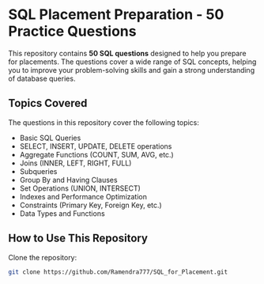 # SQL Placement Preparation - 50 Practice Questions

This repository contains **50 SQL questions** designed to help you prepare for placements. The questions cover a wide range of SQL concepts, helping you to improve your problem-solving skills and gain a strong understanding of database queries.

## Topics Covered

The questions in this repository cover the following topics:

- Basic SQL Queries
- SELECT, INSERT, UPDATE, DELETE operations
- Aggregate Functions (COUNT, SUM, AVG, etc.)
- Joins (INNER, LEFT, RIGHT, FULL)
- Subqueries
- Group By and Having Clauses
- Set Operations (UNION, INTERSECT)
- Indexes and Performance Optimization
- Constraints (Primary Key, Foreign Key, etc.)
- Data Types and Functions

## How to Use This Repository

Clone the repository:
   ```bash
   git clone https://github.com/Ramendra777/SQL_for_Placement.git
